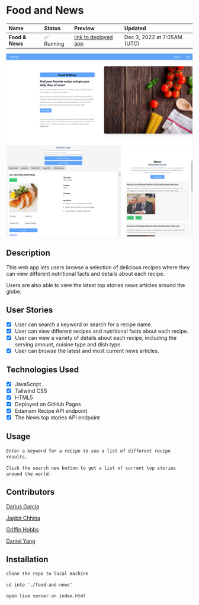 # Food and News




| Name | Status | Preview | Updated |
| :--- | :----- | :------ | :------ |
| **Food & News** | ✅ Running  | [link to deployed app](https://dariusgarcia.github.io/food-and-news/) | Dec 3, 2022 at 7:05AM (UTC) |



![Screenshot of web app](./assets/images/homepage.png)
![Screenshot of web app](./assets/images/dashboard.png)

## Description

This web app lets users browse a selection of delicious recipes where they can view different nutritional facts and details about each recipe.

Users are also able to view the latest top stories news articles around the globe.

## User Stories

- [x] User can search a keyword or search for a recipe name.
- [x] User can view different recipes and nutritional facts about each recipe.
- [x] User can view a variety of details about each recipe, including the serving amount, cuisine type and dish type.
- [x] User can browse the latest and most current news articles.

## Technologies Used

- [x] JavaScript
- [x] Tailwind CSS
- [x] HTML5
- [x] Deployed on GitHub Pages
- [x] Edamam Recipe API endpoint
- [x] The News top stories API endpoint

## Usage

```
Enter a keyword for a recipe to see a list of different recipe results.
```

```
Click the search new button to get a list of current top stories around the world.
```

## Contributors

[Darius Garcia](https://github.com/dariusgarcia/)

[Japbir Chhina](https://github.com/japchhina)

[Griffin Hobbs](https://github.com/ffirgin)

[Daniel Yang](https://github.com/danielshang11)

## Installation

```
clone the repo to local machine
```

```
cd into './food-and-news'
```

```
open live server on index.html
```
